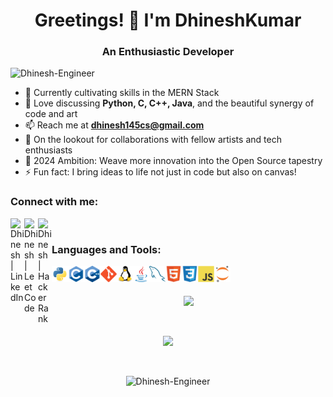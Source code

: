 <h1 align="center">Greetings! 🚀 I'm DhineshKumar </h1>
<h3 align="center">An Enthusiastic Developer </h3>

<p align="left"> 
  <img src="https://komarev.com/ghpvc/?username=Dhinesh-Engineer&label=Profile%20views&color=0e75b6&style=flat" alt="Dhinesh-Engineer" />
</p>

- 🌱 Currently cultivating skills in the MERN Stack
- 💬 Love discussing **Python, C, C++, Java**, and the beautiful synergy of code and art
- 📫 Reach me at **dhinesh145cs@gmail.com**
- 👯 On the lookout for collaborations with fellow artists and tech enthusiasts
- 🥅 2024 Ambition: Weave more innovation into the Open Source tapestry
- ⚡ Fun fact: I bring ideas to life not just in code but also on canvas!

### Connect with me:
[<img align="left" alt="Dhinesh | LinkedIn" width="22px" src="https://cdn.jsdelivr.net/npm/simple-icons@v3/icons/linkedin.svg" />][linkedin]
[<img align="left" alt="Dhinesh | LeetCode" width="22px" src="https://cdn.jsdelivr.net/npm/simple-icons@3.13.0/icons/leetcode.svg" />][leetcode]
[<img align="left" alt="Dhinesh | HackerRank" width="22px" src="https://cdn.jsdelivr.net/npm/simple-icons@3.13.0/icons/hackerrank.svg" />][hackerrank]

<br />

### Languages and Tools:

<img align="left" alt="Python" width="26px" src="https://github.com/devicons/devicon/blob/master/icons/python/python-original.svg" />
<img align="left" alt="C" width="26px" src="https://github.com/devicons/devicon/blob/master/icons/c/c-original.svg" />
<img align="left" alt="C++" width="26px" src="https://github.com/devicons/devicon/blob/master/icons/cplusplus/cplusplus-original.svg" />
<img align="left" alt="Git" width="26px" src="https://github.com/devicons/devicon/blob/master/icons/git/git-original.svg" />
<img align="left" alt="Linux" width="26px" src="https://github.com/devicons/devicon/blob/master/icons/linux/linux-original.svg" />
<img align="left" alt="Java" width="26px" src="https://github.com/devicons/devicon/blob/master/icons/java/java-original.svg" />
<img align="left" alt="SQL" width="26px" src="https://github.com/devicons/devicon/blob/master/icons/mysql/mysql-original.svg" />
<img align="left" alt="HTML" width="26px" src="https://github.com/devicons/devicon/blob/master/icons/html5/html5-original.svg" />
<img align="left" alt="CSS" width="26px" src="https://github.com/devicons/devicon/blob/master/icons/css3/css3-original.svg" />
<img align="left" alt="JS" width="26px" src="https://github.com/devicons/devicon/blob/master/icons/javascript/javascript-original.svg" />
<img align="left" alt="Jupiter" width="26px" src="https://github.com/devicons/devicon/blob/master/icons/jupyter/jupyter-original.svg" />

<br />

<br />
<p align="center">
<img src="https://github-readme-stats.vercel.app/api/top-langs/?username=Dhinesh-Engineer&layout=compact"/>
</p>

<br />

<p align="center">
  <img src="https://github-readme-stats.vercel.app/api?username=Dhinesh-Engineer&rank_icon=github"/>
</p>

<br />

<p align="center">
  <img src="https://github-readme-streak-stats.herokuapp.com/?user=Dhinesh-Engineer&" alt="Dhinesh-Engineer" />
</p>

[linkedin]: https://www.linkedin.com/in/dhineshkumar-engineer/
[leetcode]: https://leetcode.com/dhinesh0733/
[hackerrank]: https://www.hackerrank.com/profile/dhinesh145cs/
